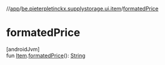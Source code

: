 //[app](../../index.md)/[be.pieterpletinckx.supplystorage.ui.item](index.md)/[formatedPrice](formated-price.md)

# formatedPrice

[androidJvm]\
fun [Item](../be.pieterpletinckx.supplystorage.data.item/-item/index.md).[formatedPrice](formated-price.md)(): [String](https://kotlinlang.org/api/latest/jvm/stdlib/kotlin/-string/index.html)
